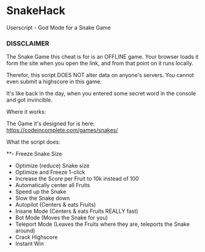 # SnakeHack
Userscript - God Mode for a Snake Game

### DISSCLAIMER ###

The Snake Game this cheat is for is an OFFLINE game. Your browser loads it form the site when you open the link, and from that point on it runs locally.

Therefor, this script DOES NOT alter data on anyone's servers. You cannot even submit a highscore in this game.

It's like back in the day, when you entered some secret word in the console and got invincible. 


Where it works:

The Game it's designed for is here:
https://codeincomplete.com/games/snakes/

What the script does:

**- Freeze Snake Size
- Optimize (reduce) Snake size
- Optimize and Freeze 1-click
- Increase the Score per Fruit to 10k instead of 100
- Automatically center all Fruits
- Speed up the Snake
- Slow the Snake down
- Autopilot (Centers & eats Fruits)
- Insane Mode (Centers & eats Fruits REALLY fast)
- Bot Mode (Moves the Snake for you)
- Teleport Mode (Leaves the Fruits where they are, teleports the Snake around)
- Crack Highscore
- Instant Win

